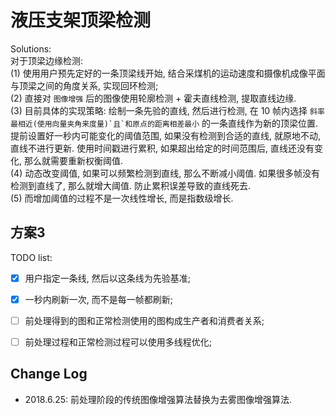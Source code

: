 # 液压支架顶梁检测    

Solutions:    
对于顶梁边缘检测:    
(1) 使用用户预先定好的一条顶梁线开始, 结合采煤机的运动速度和摄像机成像平面与顶梁之间的角度关系, 实现回环检测;     
(2) 直接对 ``图像增强`` 后的图像使用轮廓检测 + 霍夫直线检测, 提取直线边缘.     
(3) 目前具体的实现策略: 绘制一条先验的直线, 然后进行检测, 在 10 帧内选择 ``斜率最相近(使用向量夹角来度量)`且`和原点的距离相差最小`` 的一条直线作为新的顶梁位置.    
提前设置好一秒内可能变化的阈值范围, 如果没有检测到合适的直线, 就原地不动, 直线不进行更新. 使用时间戳进行累积, 如果超出给定的时间范围后, 直线还没有变化, 那么就需要重新权衡阈值.   
(4) 动态改变阈值, 如果可以频繁检测到直线, 那么不断减小阈值. 如果很多帧没有检测到直线了, 那么就增大阈值. 防止累积误差导致的直线死去.   
(5) 而增加阈值的过程不是一次线性增长, 而是指数级增长.   

## 方案3   
TODO list:    
- [x] 用户指定一条线, 然后以这条线为先验基准;   
- [x] 一秒内刷新一次, 而不是每一帧都刷新;   
- [ ] 前处理得到的图和正常检测使用的图构成生产者和消费者关系;   
- [ ] 前处理过程和正常检测过程可以使用多线程优化;   


## Change Log

- 2018.6.25: 前处理阶段的传统图像增强算法替换为去雾图像增强算法.   
